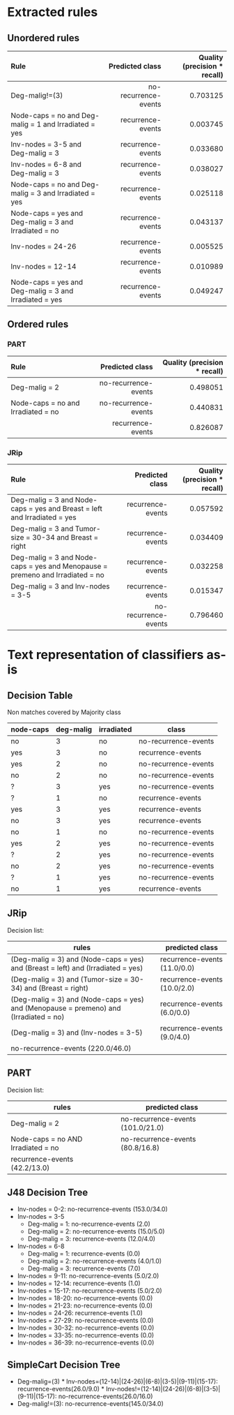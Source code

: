 # Extracted rules

## Unordered rules

| Rule | Predicted class | Quality (precision * recall) |
|:----|----:|----:|
| Deg-malig!=(3) | no-recurrence-events | 0.703125 |
| Node-caps = no and Deg-malig = 1 and Irradiated = yes | recurrence-events | 0.003745 |
| Inv-nodes = 3-5 and Deg-malig = 3 | recurrence-events | 0.033680 |
| Inv-nodes = 6-8 and Deg-malig = 3 | recurrence-events | 0.038027 |
| Node-caps = no and Deg-malig = 3 and Irradiated = yes | recurrence-events | 0.025118 |
| Node-caps = yes and Deg-malig = 3 and Irradiated = no | recurrence-events | 0.043137 |
| Inv-nodes = 24-26 | recurrence-events | 0.005525 |
| Inv-nodes = 12-14 | recurrence-events | 0.010989 |
| Node-caps = yes and Deg-malig = 3 and Irradiated = yes | recurrence-events | 0.049247 |

## Ordered rules

### PART

| Rule | Predicted class | Quality (precision * recall) |
|:----|----:|----:|
| Deg-malig = 2 | no-recurrence-events | 0.498051 |
| Node-caps = no and Irradiated = no | no-recurrence-events | 0.440831 |
|  | recurrence-events | 0.826087 |


### JRip

| Rule | Predicted class | Quality (precision * recall) |
|:----|----:|----:|
| Deg-malig = 3 and Node-caps = yes and Breast = left and Irradiated = yes | recurrence-events | 0.057592 |
| Deg-malig = 3 and Tumor-size = 30-34 and Breast = right | recurrence-events | 0.034409 |
| Deg-malig = 3 and Node-caps = yes and Menopause = premeno and Irradiated = no | recurrence-events | 0.032258 |
| Deg-malig = 3 and Inv-nodes = 3-5 | recurrence-events | 0.015347 |
|  | no-recurrence-events | 0.796460 |


# Text representation of classifiers as-is

## Decision Table

Non matches covered by Majority class

node-caps|deg-malig|irradiated|class
---|---|---|---
no|3|no|no-recurrence-events
yes|3|no|recurrence-events
yes|2|no|no-recurrence-events
no|2|no|no-recurrence-events
?|3|yes|no-recurrence-events
?|1|no|recurrence-events
yes|3|yes|recurrence-events
no|3|yes|recurrence-events
no|1|no|no-recurrence-events
yes|2|yes|no-recurrence-events
?|2|yes|no-recurrence-events
no|2|yes|no-recurrence-events
?|1|yes|no-recurrence-events
no|1|yes|recurrence-events

## JRip

Decision list:

rules | predicted class
---|---
(Deg-malig = 3) and (Node-caps = yes) and (Breast = left) and (Irradiated = yes)|recurrence-events (11.0/0.0)
(Deg-malig = 3) and (Tumor-size = 30-34) and (Breast = right)|recurrence-events (10.0/2.0)
(Deg-malig = 3) and (Node-caps = yes) and (Menopause = premeno) and (Irradiated = no)|recurrence-events (6.0/0.0)
(Deg-malig = 3) and (Inv-nodes = 3-5)|recurrence-events (9.0/4.0)
|no-recurrence-events (220.0/46.0)


## PART

Decision list:

rules | predicted class
---|---
Deg-malig = 2|no-recurrence-events (101.0/21.0)
Node-caps = no AND Irradiated = no|no-recurrence-events (80.8/16.8)
|recurrence-events (42.2/13.0)


## J48 Decision Tree

* Inv-nodes = 0-2: no-recurrence-events (153.0/34.0)
* Inv-nodes = 3-5
	* Deg-malig = 1: no-recurrence-events (2.0)
	* Deg-malig = 2: no-recurrence-events (15.0/5.0)
	* Deg-malig = 3: recurrence-events (12.0/4.0)
* Inv-nodes = 6-8
	* Deg-malig = 1: recurrence-events (0.0)
	* Deg-malig = 2: no-recurrence-events (4.0/1.0)
	* Deg-malig = 3: recurrence-events (7.0)
* Inv-nodes = 9-11: no-recurrence-events (5.0/2.0)
* Inv-nodes = 12-14: recurrence-events (1.0)
* Inv-nodes = 15-17: no-recurrence-events (5.0/2.0)
* Inv-nodes = 18-20: no-recurrence-events (0.0)
* Inv-nodes = 21-23: no-recurrence-events (0.0)
* Inv-nodes = 24-26: recurrence-events (1.0)
* Inv-nodes = 27-29: no-recurrence-events (0.0)
* Inv-nodes = 30-32: no-recurrence-events (0.0)
* Inv-nodes = 33-35: no-recurrence-events (0.0)
* Inv-nodes = 36-39: no-recurrence-events (0.0)


## SimpleCart Decision Tree

* Deg-malig=(3)
						* Inv-nodes=(12-14)|(24-26)|(6-8)|(3-5)|(9-11)|(15-17): recurrence-events(26.0/9.0)
						* Inv-nodes!=(12-14)|(24-26)|(6-8)|(3-5)|(9-11)|(15-17): no-recurrence-events(26.0/16.0)
* Deg-malig!=(3): no-recurrence-events(145.0/34.0)


